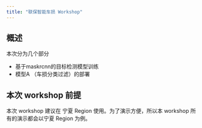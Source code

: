 ```yaml
---
title: "联保智能车损 Workshop"
---
```




## 概述

本次分为几个部分

* 基于maskrcnn的目标检测模型训练
* 模型A （车损分类过滤）的部署

## 本次 workshop 前提

本次 workshop 建议在 宁夏 Region 使用。为了演示方便，所以本 workshop 所有的演示都会以宁夏 Region 为例。


